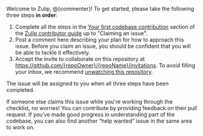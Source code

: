 Welcome to Zulip, @{commenter}! To get started, please take the following three steps **in order**:

1. Complete all the steps in the [Your first codebase contribution](https://zulip.readthedocs.io/en/latest/overview/contributing.html#your-first-codebase-contribution) section of the [Zulip contributor guide](https://zulip.readthedocs.io/en/latest/contributing/index.html) up to "Claiming an issue".
2. Post a comment here describing your plan for how to approach this issue. Before you claim an issue, you should be confident that you will be able to tackle it effectively.
3. Accept the invite to collaborate on this repository at https://github.com/{repoOwner}/{repoName}/invitations. To avoid filling your inbox, we recommend [unwatching this repository](https://help.github.com/articles/unwatching-repositories/).

The issue will be assigned to you when all three steps have been completed.

If someone else claims this issue while you're working through the checklist, no worries! You can contribute by providing feedback on their pull request. If you’ve made good progress in understanding part of the codebase, you can also find another “help wanted” issue in the same area to work on.
